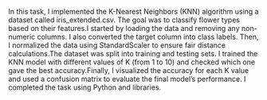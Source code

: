 In this task, I implemented the K-Nearest Neighbors (KNN) algorithm using a dataset called iris_extended.csv. The goal was to classify flower types based on their features.I started by loading the data and removing any non-numeric columns. I also converted the target column into class labels. Then, I normalized the data using StandardScaler to ensure fair distance calculations.The dataset was split into training and testing sets. I trained the KNN model with different values of K (from 1 to 10) and checked which one gave the best accuracy.Finally, I visualized the accuracy for each K value and used a confusion matrix to evaluate the final model’s performance. I completed the task using Python and libraries.

